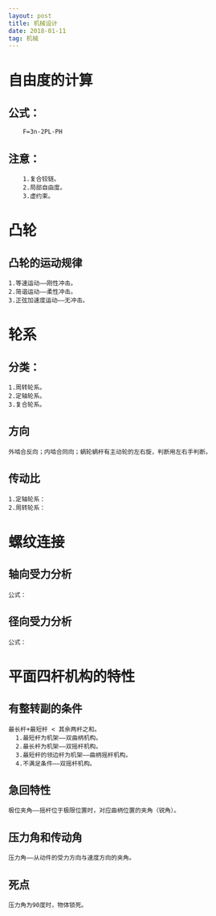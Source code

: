 ```yaml
---
layout: post
title: 机械设计
date: 2018-01-11
tag: 机械
---
```


# 自由度的计算
## 公式：
        F=3n-2PL-PH 
## 注意：
        1.复合铰链。
        2.局部自由度。
        3.虚约束。

# 凸轮
## 凸轮的运动规律
    1.等速运动——刚性冲击。
    2.简谐运动——柔性冲击。
    3.正弦加速度运动——无冲击。

# 轮系
## 分类：
    1.周转轮系。
    2.定轴轮系。
    3.复合轮系。
## 方向
    外啮合反向；内啮合同向；蜗轮蜗杆有主动轮的左右旋，判断用左右手判断。
## 传动比
    1.定轴轮系：
    2.周转轮系：
# 螺纹连接
## 轴向受力分析
    公式：
## 径向受力分析
    公式：
    
# 平面四杆机构的特性
## 有整转副的条件
    最长杆+最短杆 < 其余两杆之和。
      1.最短杆为机架——双曲柄机构。
      2.最长杆为机架——双摇杆机构。
      3.最短杆的领边杆为机架——曲柄摇杆机构。
      4.不满足条件——双摇杆机构。
## 急回特性
    极位夹角——摇杆位于极限位置时，对应曲柄位置的夹角（锐角）。
## 压力角和传动角
    压力角——从动件的受力方向与速度方向的夹角。
## 死点
    压力角为90度时，物体锁死。

